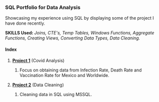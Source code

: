### SQL Portfolio for Data Analysis
Showcasing my experience using SQL by displaying some of the project I have done recently.

<b>SKILLS Used:</b> *Joins, CTE's, Temp Tables, Windows Functions, Aggregate Functions, Creating Views, Converting Data Types, Data Cleaning.*

#### Index
1. [**Project 1**](/Project_1_COVID_Analysis) (Covid Analysis)
   1. Focus on obtaining data from Infection Rate, Death Rate and Vaccination Rate for Mexico and Worldwide.

2. [**Project 2**](Project_2_Cleaning) (Data Cleaning)
   1. Cleaning data in SQL using MSSQL.

